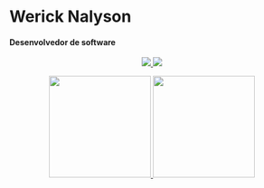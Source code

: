 <h1>Werick Nalyson</h1>

<h4>Desenvolvedor de software</h4>

<p align="center">
  <a href="mailto:wericknalyson@gmail.com">
    <img src="https://img.shields.io/badge/gmail-%23D14836.svg?&style=for-the-badge&logo=gmail&logoColor=white" />
  </a>
  <a href="https://www.linkedin.com/in/werick-nalyson/">
    <img src="https://img.shields.io/badge/linkedin-%230077B5.svg?&style=for-the-badge&logo=linkedin&logoColor=white" />
  </a>
</p>

<p align="center">
  <a href="https://github.com/werick-nalyson">
    <img height="180em" src="https://github-readme-stats-eight-theta.vercel.app/api?username=werick-nalyson&show_icons=true&theme=algolia&include_all_commits=true&count_private=true"/>
    <img height="180em" src="https://github-readme-stats-eight-theta.vercel.app/api/top-langs/?username=werick-nalyson&layout=compact&langs_count=8&theme=algolia"/>
  </a>
</p>
